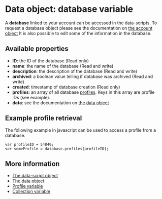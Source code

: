 # Data object: database variable

A **database** linked to your account can be accessed in the data-scripts. 
To request a database object please see the documentation on [the account object](./data-object-copernica)
It is also possible to edit some of the information in the database.

## Available properties

* **ID**: the ID of the database (Read only)
* **name**: the name of the database (Read and write)
* **description**: the description of the database (Read and write)
* **archived**: a boolean value telling if database was archived (Read and write)
* **created**: timestamp of database creation (Read only)
* **profiles**: an array of all database [profiles](./data-object-profile). 
Keys in this array are profile IDs (see example).
* **data**: see the documentation on [the data object](./data-object-data)

## Example profile retrieval

The following example in javascript can be used to access a profile from a database.

    var profileID = 54840;
    var someProfile = database.profiles[profileID];

## More information
* [The data-script object](./data-object)
* [The data object](./data-object-data)
* [Profile variable](./data-object-profile)
* [Collection variable](./data-object-collection)
